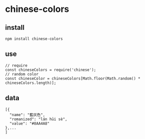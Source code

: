 # chinese-colors

## install
```
npm install chinese-colors
```

## use
```
// require
const chineseColors = require('chinese');
// random color
const chineseColor = chineseColors[Math.floor(Math.random() * chineseColors.length)];
```

## data
```
[{
  "name": "藍灰色",
  "romanized": "lán hūi sè",
  "value": "#8AA4A8"
},...
]
```
